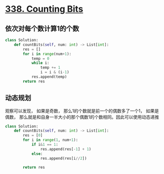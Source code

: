 # [338. Counting Bits](https://leetcode-cn.com/problems/counting-bits/)

## 依次对每个数计算1的个数

```python
class Solution:
    def countBits(self, num: int) -> List[int]:
        res = []
        for i in range(num+1):
            temp = 0
            while i:
                temp += 1
                i = i & (i-1)
            res.append(temp)
        return res
```

## 动态规划

观察可以发现， 如果是奇数， 那么1的个数就是前一个的偶数多了一个1， 如果是偶数， 那么就是和自身一半大小的那个偶数1的个数相同。因此可以使用动态递推

```python
class Solution:
    def countBits(self, num: int) -> List[int]:
        res = [0]
        for i in range(1, num+1):
            if i&1 == 1:
                res.append(res[-1] + 1)
            else:
                res.append(res[i//2])

        return res
```

